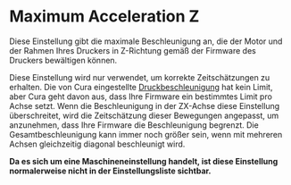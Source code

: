 Maximum Acceleration Z
====
Diese Einstellung gibt die maximale Beschleunigung an, die der Motor und der Rahmen Ihres Druckers in Z-Richtung gemäß der Firmware des Druckers bewältigen können.

Diese Einstellung wird nur verwendet, um korrekte Zeitschätzungen zu erhalten. Die von Cura eingestellte [Druckbeschleunigung](../speed/acceleration_print.md) hat kein Limit, aber Cura geht davon aus, dass Ihre Firmware ein bestimmtes Limit pro Achse setzt. Wenn die Beschleunigung in der ZX-Achse diese Einstellung überschreitet, wird die Zeitschätzung dieser Bewegungen angepasst, um anzunehmen, dass Ihre Firmware die Beschleunigung begrenzt. Die Gesamtbeschleunigung kann immer noch größer sein, wenn mit mehreren Achsen gleichzeitig diagonal beschleunigt wird.

**Da es sich um eine Maschineneinstellung handelt, ist diese Einstellung normalerweise nicht in der Einstellungsliste sichtbar.**